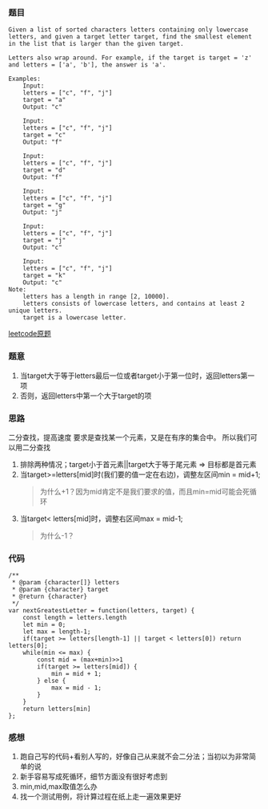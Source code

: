 ### 题目
```
Given a list of sorted characters letters containing only lowercase letters, and given a target letter target, find the smallest element in the list that is larger than the given target.

Letters also wrap around. For example, if the target is target = 'z' and letters = ['a', 'b'], the answer is 'a'.

Examples:
    Input:
    letters = ["c", "f", "j"]
    target = "a"
    Output: "c"

    Input:
    letters = ["c", "f", "j"]
    target = "c"
    Output: "f"

    Input:
    letters = ["c", "f", "j"]
    target = "d"
    Output: "f"

    Input:
    letters = ["c", "f", "j"]
    target = "g"
    Output: "j"

    Input:
    letters = ["c", "f", "j"]
    target = "j"
    Output: "c"

    Input:
    letters = ["c", "f", "j"]
    target = "k"
    Output: "c"
Note:
    letters has a length in range [2, 10000].
    letters consists of lowercase letters, and contains at least 2 unique letters.
    target is a lowercase letter.
```
[leetcode原题](https://leetcode.com/problems/find-smallest-letter-greater-than-target/)

### 题意
1. 当target大于等于letters最后一位或者target小于第一位时，返回letters第一项
2. 否则，返回letters中第一个大于target的项

### 思路
二分查找，提高速度
要求是查找某一个元素，又是在有序的集合中。
所以我们可以用二分查找
1. 排除两种情况；target小于首元素||target大于等于尾元素 => 目标都是首元素
2. 当target>=letters[mid]时(我们要的值一定在右边)，调整左区间min = mid+1;
   > 为什么+1？因为mid肯定不是我们要求的值，而且min=mid可能会死循环
3. 当target< letters[mid]时，调整右区间max = mid-1;
   > 为什么-1？

### 代码
```
/**
 * @param {character[]} letters
 * @param {character} target
 * @return {character}
 */
var nextGreatestLetter = function(letters, target) {
    const length = letters.length
    let min = 0;
    let max = length-1;
    if(target >= letters[length-1] || target < letters[0]) return letters[0];
    while(min <= max) {
        const mid = (max+min)>>1
        if(target >= letters[mid]) {
            min = mid + 1;
        } else {
            max = mid - 1;
        }
    }
    return letters[min]
};
```

### 感想
1. 跑自己写的代码+看别人写的，好像自己从来就不会二分法；当初以为非常简单的说
2. 新手容易写成死循环，细节方面没有很好考虑到
3. min,mid,max取值怎么办
4. 找一个测试用例，将计算过程在纸上走一遍效果更好

